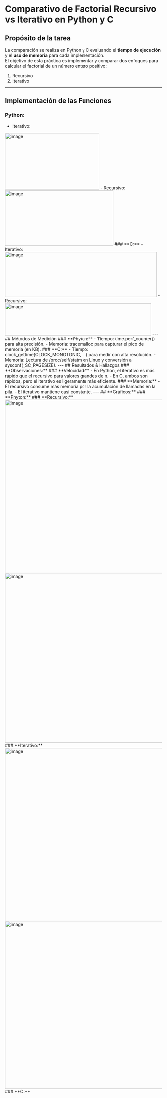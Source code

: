 # Comparativo de Factorial Recursivo vs Iterativo en Python y C

## Propósito de la tarea  
La comparación se realiza en Python y C evaluando el **tiempo de ejecución** y el **uso de memoria** para cada implementación.  
El objetivo de esta práctica es implementar y comparar dos enfoques para calcular el factorial de un número entero positivo:
  1. Recursivo  
  2. Iterativo  
---  
## Implementación de las Funciones  
### **Python:**  
- Iterativo:  
<img width="303" height="182" alt="image" src="https://github.com/user-attachments/assets/49e3578c-a306-47e7-a45a-09fbc2567c57" />  
- Recursivo:  
 <img width="348" height="177" alt="image" src="https://github.com/user-attachments/assets/01a4e8cc-6898-4e6e-ae3d-c70f0a668bb5" />  
### **C:**  
- Iterativo:  
<img width="487" height="146" alt="image" src="https://github.com/user-attachments/assets/3c1054bb-775c-47c9-9421-629494c3a15e" />  
- Recursivo:  
<img width="469" height="103" alt="image" src="https://github.com/user-attachments/assets/5bc41674-dd7f-4d61-9082-ede19a419ad0" />  
---  
## Métodos de Medición  
### **Phyton:**  
- Tiempo: time.perf_counter() para alta precisión.  
- Memoria: tracemalloc para capturar el pico de memoria (en KB).  
### **C:**  
- Tiempo: clock_gettime(CLOCK_MONOTONIC, ...) para medir con alta resolución.  
- Memoria:  Lectura de /proc/self/statm en Linux y conversión a sysconf(_SC_PAGESIZE).  
---  
## Resultados & Hallazgos  
### **Observaciones:**  
### **Velocidad:**  
- En Python, el iterativo es más rápido que el recursivo para valores grandes de n.  
- En C, ambos son rápidos, pero el iterativo es ligeramente más eficiente.  
### **Memoria:**  
- El recursivo consume más memoria por la acumulación de llamadas en la pila.  
- El iterativo mantiene casi constante.  
---  
## **Gráficos:**  
### **Phyton:**  
### **Recursivo:**  
<img width="739" height="558" alt="image" src="https://github.com/user-attachments/assets/86a06d75-0af2-4522-b369-82d5c6640da8" />  
<img width="679" height="546" alt="image" src="https://github.com/user-attachments/assets/5ed4a8b1-f224-47c5-b0e0-7f5488f65b03" />  
### **Iterativo:**  
<img width="733" height="557" alt="image" src="https://github.com/user-attachments/assets/5d04cb46-017b-4f82-9ea9-632de9dd1cbd" />  
<img width="700" height="540" alt="image" src="https://github.com/user-attachments/assets/ed09fb96-2171-4e6d-a8c6-422572265a65" />  
### **C:**  
